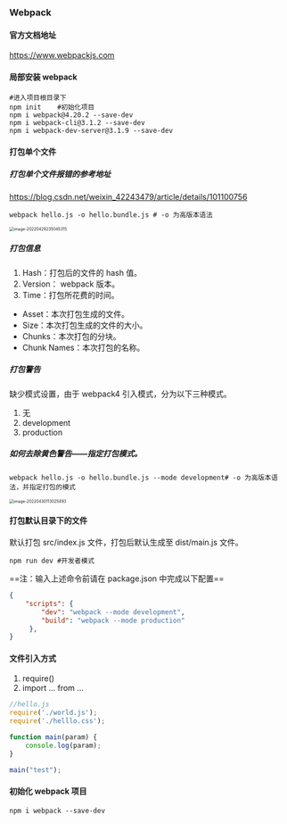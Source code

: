 ### Webpack

#### 官方文档地址

https://www.webpackjs.com

#### 局部安装 webpack

```shell
#进入项目根目录下
npm init	#初始化项目
npm i webpack@4.20.2 --save-dev
npm i webpack-cli@3.1.2 --save-dev
npm i webpack-dev-server@3.1.9 --save-dev
```

#### 打包单个文件

##### 打包单个文件报错的参考地址

https://blog.csdn.net/weixin_42243479/article/details/101100756

```shell
webpack hello.js -o hello.bundle.js	# -o 为高版本语法
```

<img src="D:\typora-img\webpack\image-20220429235045315.png" alt="image-20220429235045315" style="zoom:50%;" />

##### 打包信息

1. Hash：打包后的文件的 hash 值。
2. Version： webpack 版本。
3. Time：打包所花费的时间。

- Asset：本次打包生成的文件。
- Size：本次打包生成的文件的大小。
- Chunks：本次打包的分块。
- Chunk Names：本次打包的名称。

##### 打包警告

缺少模式设置，由于 webpack4 引入模式，分为以下三种模式。

1. 无
2. development
3. production

##### 如何去除黄色警告——指定打包模式。

```shell
webpack hello.js -o hello.bundle.js --mode development# -o 为高版本语法，并指定打包的模式
```

<img src="D:\typora-img\webpack\image-20220430113025493.png" alt="image-20220430113025493" style="zoom:50%;" />

#### 打包默认目录下的文件

默认打包 src/index.js 文件，打包后默认生成至 dist/main.js 文件。

```shell
npm run dev	#开发者模式
```

==注：输入上述命令前请在 package.json 中完成以下配置==

```json
{
    "scripts": {
        "dev": "webpack --mode development",
        "build": "webpack --mode production"
     },
}
```

#### 文件引入方式

1. require()
2. import ... from ...

```js
//hello.js
require('./world.js');
require('./helllo.css');

function main(param) {
    console.log(param);
}

main("test");
```



#### 初始化 webpack 项目

```shell
npm i webpack --save-dev
```

